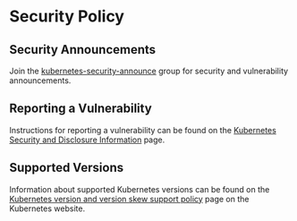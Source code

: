 # Security Policy

## Security Announcements

Join the [kubernetes-security-announce] group for security and vulnerability announcements.


## Reporting a Vulnerability

Instructions for reporting a vulnerability can be found on the
[Kubernetes Security and Disclosure Information] page.

## Supported Versions

Information about supported Kubernetes versions can be found on the
[Kubernetes version and version skew support policy] page on the Kubernetes website.

[kubernetes-security-announce]: https://groups.google.com/forum/#!forum/kubernetes-security-announce
[Kubernetes version and version skew support policy]: https://kubernetes.io/docs/setup/release/version-skew-policy/#supported-versions
[Kubernetes Security and Disclosure Information]: https://kubernetes.io/docs/reference/issues-security/security/#report-a-vulnerability
